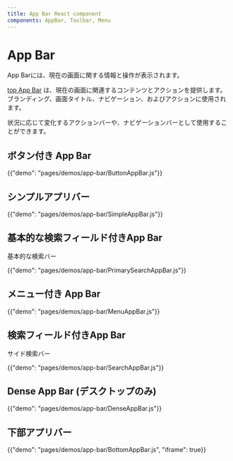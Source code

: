 ```yaml
---
title: App Bar React component
components: AppBar, Toolbar, Menu
---
```

# App Bar

<p class="description">App Barには、現在の画面に関する情報と操作が表示されます。</p>

[top App Bar](https://material.io/design/components/app-bars-top.html) は、現在の画面に関連するコンテンツとアクションを提供します。 ブランディング、画面タイトル、ナビゲーション、およびアクションに使用されます。

状況に応じて変化するアクションバーや、ナビゲーションバーとして使用することができます。

## ボタン付き App Bar

{{"demo": "pages/demos/app-bar/ButtonAppBar.js"}}

## シンプルアプリバー

{{"demo": "pages/demos/app-bar/SimpleAppBar.js"}}

## 基本的な検索フィールド付きApp Bar

基本的な検索バー

{{"demo": "pages/demos/app-bar/PrimarySearchAppBar.js"}}

## メニュー付き App Bar

{{"demo": "pages/demos/app-bar/MenuAppBar.js"}}

## 検索フィールド付きApp Bar

サイド検索バー

{{"demo": "pages/demos/app-bar/SearchAppBar.js"}}

## Dense App Bar (デスクトップのみ)

{{"demo": "pages/demos/app-bar/DenseAppBar.js"}}

## 下部アプリバー

{{"demo": "pages/demos/app-bar/BottomAppBar.js", "iframe": true}}